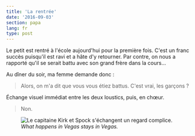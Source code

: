 ```yaml
---
title: 'La rentrée'
date: '2016-09-03'
section: papa
lang: fr
type: post
---
```


Le petit est rentré à l'école aujourd'hui pour la première fois. C'est un franc succès puisqu'il est ravi et a hâte d'y retourner. Par contre, on nous a rapporté qu'il se serait battu avec son grand frère dans la cours…

<!-- more -->

Au dîner du soir, ma femme demande donc :

> Alors, on m'a dit que vous vous étiez battus. C'est vrai, les garçons ?

Échange visuel immédiat entre les deux loustics, puis, en chœur.

> Non.

<figure>
  <img src="{{ page.url }}knowing-glance.gif" alt="Le capitaine Kirk et Spock s'échangent un regard complice."/>
  <figcaption><i lang="en">What happens in Vegas stays in Vegas.</i></figcaption>
</figure>
